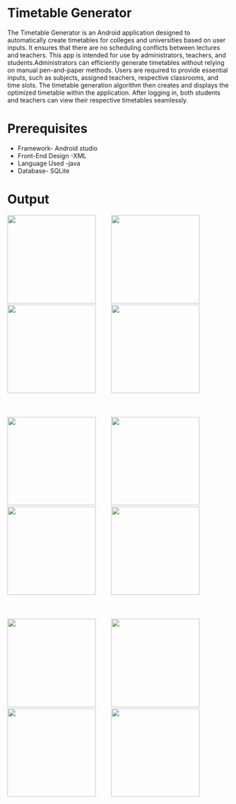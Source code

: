 # Timetable Generator
The Timetable Generator is an Android application designed to automatically create timetables for colleges and universities based on user inputs. It ensures that there are no scheduling conflicts between lectures and teachers. This app is intended for use by administrators, teachers, and students.Administrators can efficiently generate timetables without relying on manual pen-and-paper methods. Users are required to provide essential inputs, such as subjects, assigned teachers, respective classrooms, and time slots. The timetable generation algorithm then creates and displays the optimized timetable within the application. After logging in, both students and teachers can view their respective timetables seamlessly.
# Prerequisites
* Framework- Android studio
* Front-End Design -XML
* Language Used -java
* Database- SQLite
# Output
<img src="https://github.com/user-attachments/assets/5cd09e10-8651-4407-8ce3-8d2474d7673a" width="200" >&nbsp;&nbsp;&nbsp;&nbsp;&nbsp;&nbsp;&nbsp;&nbsp;
<img src="https://github.com/user-attachments/assets/c26fd66a-6516-45c8-a025-f4fc1f5eff9b" width="200" >&nbsp;&nbsp;&nbsp;&nbsp;&nbsp;&nbsp;&nbsp;&nbsp;
<img  width="200" src="https://github.com/user-attachments/assets/6926094f-8689-4097-934f-e5c31941886c">&nbsp;&nbsp;&nbsp;&nbsp;&nbsp;&nbsp;&nbsp;&nbsp;
<img  width="200" src="https://github.com/user-attachments/assets/4b89ccb1-7bda-4e68-bbb4-a0aec858dbc8"> &nbsp;&nbsp;&nbsp;&nbsp;&nbsp;&nbsp;&nbsp;&nbsp;
<br>
<br>
<br>
<br>
<img  width="200" src="https://github.com/user-attachments/assets/bd5140d0-1262-432e-8a73-a65cbd2ad777">&nbsp;&nbsp;&nbsp;&nbsp;&nbsp;&nbsp;&nbsp;&nbsp;
<img  width="200" src="https://github.com/user-attachments/assets/ac990f85-cd80-4edb-bd58-a40b426d13e1">&nbsp;&nbsp;&nbsp;&nbsp;&nbsp;&nbsp;&nbsp;&nbsp;
<img  width="200" src="https://github.com/user-attachments/assets/acc6dc03-9e3d-4b71-a7e3-44c0ddb13c8b">&nbsp;&nbsp;&nbsp;&nbsp;&nbsp;&nbsp;&nbsp;&nbsp;
<img  width="200" src="https://github.com/user-attachments/assets/127d5e3b-b619-496b-800c-0bf828f01f5c">&nbsp;&nbsp;&nbsp;&nbsp;&nbsp;&nbsp;&nbsp;&nbsp;
<br>
<br>
<br>
<br>
<img  width="200" src="https://github.com/user-attachments/assets/127d5e3b-b619-496b-800c-0bf828f01f5c">&nbsp;&nbsp;&nbsp;&nbsp;&nbsp;&nbsp;&nbsp;&nbsp;
<img  width="200" src="https://github.com/user-attachments/assets/b83bde1c-7ef9-47a3-8b38-d68c5ed825f5">&nbsp;&nbsp;&nbsp;&nbsp;&nbsp;&nbsp;&nbsp;&nbsp;
<img  width="200" src="https://github.com/user-attachments/assets/4e852316-4ce2-4d27-b259-b1b3287d6904">&nbsp;&nbsp;&nbsp;&nbsp;&nbsp;&nbsp;&nbsp;&nbsp;
<img  width="200" src="https://github.com/user-attachments/assets/fdd10cf0-bcfd-4188-a901-84d68a6b5609">&nbsp;&nbsp;&nbsp;&nbsp;&nbsp;&nbsp;&nbsp;&nbsp;


